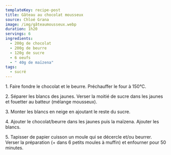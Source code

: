 ```yaml
---
templateKey: recipe-post
title: Gâteau au chocolat mousseux
source: Chloé Grana
image: /img/gâteaumousseux.webp
duration: 1h20
servings: 6
ingredients:
  - 200g de chocolat
  - 200g de beurre
  - 120g de sucre
  - 6 oeufs
  - " 40g de maïzena"
tags:
  - sucré
---
```

1﻿. Faire fondre le chocolat et le beurre. Préchauffer le four à 150°C.

2﻿. Séparer les blancs des jaunes. Verser la moitié de sucre dans les jaunes et fouetter au batteur (mélange mousseux).

3﻿. Monter les blancs en neige en ajoutant le reste du sucre.

4﻿. Ajouter le chocolat/beurre dans les jaunes puis la maïzena. Ajouter les blancs.

5﻿. Tapisser de papier cuisson un moule qui se décercle et/ou beurrer. Verser la préparation (+ dans 6 petits moules à muffin) et enfourner pour 50 minutes.